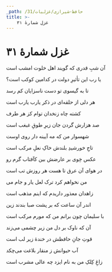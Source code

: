 ```yaml
---
_path: /حافظ-شیرازی/غزلیات/31
title: >-
    غزل شمارهٔ ۳۱
---
```

# غزل شمارهٔ ۳۱

<div class="b" id="bn1"><div class="m1"><p>آن شبِ قدری که گویند اهل خلوت امشب است</p></div>
<div class="m2"><p>یا رب این تأثیرِ دولت در کدامین کوکب است؟</p></div></div>
<div class="b" id="bn2"><div class="m1"><p>تا به گیسوی تو دست ناسزایان کم رسد</p></div>
<div class="m2"><p>هر دلی از حلقه‌ای در ذکر یارب یارب است</p></div></div>
<div class="b" id="bn3"><div class="m1"><p>کشته چاه زنخدان توام کز هر طرف</p></div>
<div class="m2"><p>صد هزارش گردن جان زیرِ طوقِ غبغب است</p></div></div>
<div class="b" id="bn4"><div class="m1"><p>شهسوار من که مه آیینه دار روی اوست</p></div>
<div class="m2"><p>تاجِ خورشیدِ بلندش خاکِ نعلِ مرکب است</p></div></div>
<div class="b" id="bn5"><div class="m1"><p>عکس خِوی بر عارضش بین کآفتاب گرم رو</p></div>
<div class="m2"><p>در هوای آن عرق تا هست هر روزش تب است</p></div></div>
<div class="b" id="bn6"><div class="m1"><p>من نخواهم کرد ترک لعل یار و جام می</p></div>
<div class="m2"><p>زاهدان معذور داریدم که اینم مذهب است</p></div></div>
<div class="b" id="bn7"><div class="m1"><p>اندر آن ساعت که بر پشت صبا بندند زین</p></div>
<div class="m2"><p>با سلیمان چون برانم من که مورم مرکب است</p></div></div>
<div class="b" id="bn8"><div class="m1"><p>آن که ناوک بر دل من زیر چشمی می‌زند</p></div>
<div class="m2"><p>قوتِ جانِ حافظش در خندهٔ زیر لب است</p></div></div>
<div class="b" id="bn9"><div class="m1"><p>آب حیوانش ز منقار بلاغت می‌چکد</p></div>
<div class="m2"><p>زاغِ کِلکِ من به نام ایزد چه عالی مشرب است</p></div></div>
